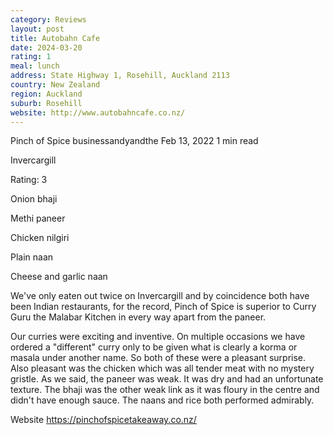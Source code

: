 ```yaml
---
category: Reviews
layout: post
title: Autobahn Cafe
date: 2024-03-20
rating: 1
meal: lunch
address: State Highway 1, Rosehill, Auckland 2113
country: New Zealand
region: Auckland
suburb: Rosehill
website: http://www.autobahncafe.co.nz/
---
```


Pinch of Spice
businessandyandthe
Feb 13, 2022
1 min read


Invercargill

Rating: 3

Onion bhaji

Methi paneer 

Chicken nilgiri

Plain naan

Cheese and garlic naan

We've only eaten out twice on Invercargill and by coincidence both have been Indian restaurants, for the record, Pinch of Spice is superior to Curry Guru the Malabar Kitchen in every way apart from the paneer. 

Our curries were exciting and inventive. On multiple occasions we have ordered a "different" curry only to be given what is clearly a korma or masala under another name. So both of these were a pleasant surprise. Also pleasant was the chicken which was all tender meat with no mystery gristle. As we said, the paneer was weak. It was dry and had an unfortunate texture. The bhaji was the other weak link as it was floury in the centre and didn't have enough sauce. The naans and rice both performed admirably. 

Website https://pinchofspicetakeaway.co.nz/